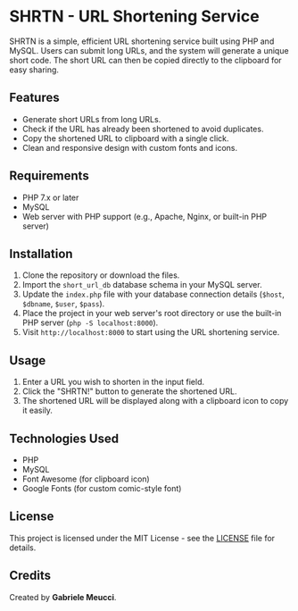 # SHRTN - URL Shortening Service

SHRTN is a simple, efficient URL shortening service built using PHP and MySQL. Users can submit long URLs, and the system will generate a unique short code. The short URL can then be copied directly to the clipboard for easy sharing.

## Features

- Generate short URLs from long URLs.
- Check if the URL has already been shortened to avoid duplicates.
- Copy the shortened URL to clipboard with a single click.
- Clean and responsive design with custom fonts and icons.

## Requirements

- PHP 7.x or later
- MySQL
- Web server with PHP support (e.g., Apache, Nginx, or built-in PHP server)

## Installation

1. Clone the repository or download the files.
2. Import the `short_url_db` database schema in your MySQL server.
3. Update the `index.php` file with your database connection details (`$host`, `$dbname`, `$user`, `$pass`).
4. Place the project in your web server's root directory or use the built-in PHP server (`php -S localhost:8000`).
5. Visit `http://localhost:8000` to start using the URL shortening service.

## Usage

1. Enter a URL you wish to shorten in the input field.
2. Click the "SHRTN!" button to generate the shortened URL.
3. The shortened URL will be displayed along with a clipboard icon to copy it easily.

## Technologies Used

- PHP
- MySQL
- Font Awesome (for clipboard icon)
- Google Fonts (for custom comic-style font)

## License

This project is licensed under the MIT License - see the [LICENSE](LICENSE) file for details.

## Credits
Created by **Gabriele Meucci**.